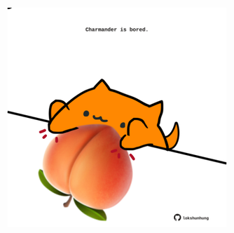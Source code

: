 <!-- built at 24/10/2025, 13:09:17 UTC -->
<p align="center">
  <img width="500" height="500" src="./ReadmeImage.svg">
</p>
